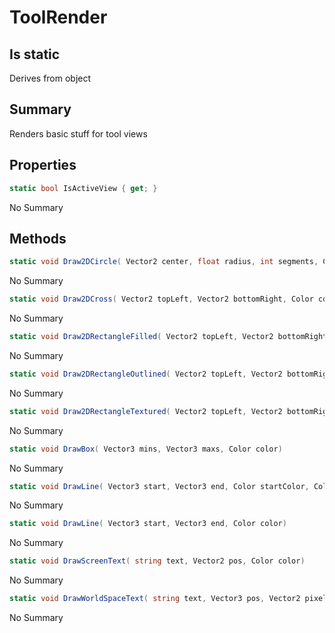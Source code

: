 # ToolRender

## Is static
Derives from object

## Summary

Renders basic stuff for tool views
## Properties

```c#
static bool IsActiveView { get; } 
```
No Summary
## Methods

```c#
static void Draw2DCircle( Vector2 center, float radius, int segments, Color color) 
```
No Summary
```c#
static void Draw2DCross( Vector2 topLeft, Vector2 bottomRight, Color color) 
```
No Summary
```c#
static void Draw2DRectangleFilled( Vector2 topLeft, Vector2 bottomRight, Color color) 
```
No Summary
```c#
static void Draw2DRectangleOutlined( Vector2 topLeft, Vector2 bottomRight, Color color) 
```
No Summary
```c#
static void Draw2DRectangleTextured( Vector2 topLeft, Vector2 bottomRight, Texture texture, bool alpha = true, bool srgb = true) 
```
No Summary
```c#
static void DrawBox( Vector3 mins, Vector3 maxs, Color color) 
```
No Summary
```c#
static void DrawLine( Vector3 start, Vector3 end, Color startColor, Color endColor) 
```
No Summary
```c#
static void DrawLine( Vector3 start, Vector3 end, Color color) 
```
No Summary
```c#
static void DrawScreenText( string text, Vector2 pos, Color color) 
```
No Summary
```c#
static void DrawWorldSpaceText( string text, Vector3 pos, Vector2 pixelOffset2D, Color color, float minZoomLevelToRender) 
```
No Summary
